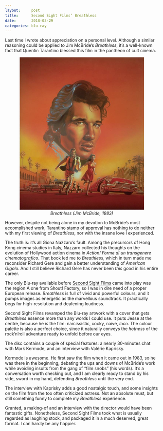 ```yaml
---
layout:     post
title:      Second Sight Films’ Breathless
date:       2018-03-29
categories: blu-ray
---
```


Last time I wrote about appreciation on a personal level. Although a similar
reasoning could be applied to Jim McBride’s *Breathless*, it’s a well-known fact
that Quentin Tarantino blessed this film in the pantheon of cult cinema.

<!--more-->

<p align="center">
    <img src="/assets/images/2018-03-29-breathless.png">
    <br>
    <em>Breathless (Jim McBride, 1983)</em>
</p>

However, despite not being alone in my devotion to McBride’s most accomplished
work, Tarantino stamp of approval has nothing to do neither with my first
viewing of *Breathless*, nor with the insane love I experienced.

The truth is: it’s all Giona Nazzaro’s fault. Among the precursors of Hong Kong
cinema studies in Italy, Nazzaro collected his thoughts on the evolution of
Hollywood action cinema in *Action! Forme di un transgenere cinematografico*.
That book led me to *Breathless*, which in turn made me reconsider Richard Gere
and gain a better understanding of *American Gigolo*. And I still believe
Richard Gere has never been *this* good in his entire career.

The only Blu-ray available before [Second Sight
Films](http://www.secondsightfilms.co.uk/) came into play was the region A one
from Shout! Factory, so I was in dire need of a proper European release.
*Breathless* is full of vivid and powerful colours, and it pumps images as
energetic as the marvellous soundtrack. It practically begs for high-resolution
and deafening loudness.

Second Sight Films revamped the Blu-ray artwork with a cover that gets
*Breathless* essence more than any words I could use. It puts Jesse at the
centre, because he *is* the film: narcissistic, cocky, naive, *loco*. The colour
palette is also a perfect choice, since it naturally conveys the *hotness* of
the rock’n’roll adventure ready to unfold before our eyes.

The disc contains a couple of special features: a nearly 30-minutes chat with
Mark Kermode, and an interview with Valérie Kaprisky.

Kermode is awesome. He first saw the film when it came out in 1983, so he was
there in the beginning, debating the ups and downs of McBride’s work while
avoiding insults from the gang of “film snobs” (his words). It’s a conversation
worth checking out, and I am clearly ready to stand by his side, sword in my
hand, defending *Breathless* until the very end.

The interview with Kaprisky adds a good nostalgic touch, and some insights on
the film from the too often criticized actress. Not an absolute must, but still
something funny to complete my *Breathless* experience.

Granted, a making-of and an interview with the director would have been
fantastic gifts. Nonetheless, Second Sight Films took what is usually regarded
as laughing stock, and packaged it in a much deserved, great format. I can
hardly be any happier.
